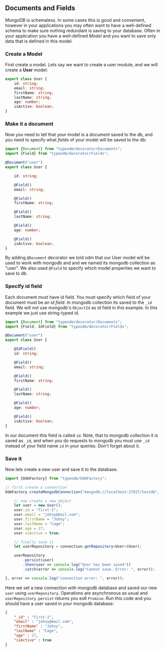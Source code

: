 ## Documents and Fields

MongoDB is schemaless. In some cases this is good and convenient, however in your applications you may often want to
have a well-defined schema to make sure nothing redundant is saving to your database. Often in your application you
have a well-defined *Model* and you want to save only data that is defined in this model.

### Create a Model

First create a model. Lets say we want to create a user module, and we will create a **User** model:

```typescript
export class User {
    id: string;
    email: string;
    firstName: string;
    lastName: string;
    age: number;
    isActive: boolean;
}
```

### Make it a document

Now you need to tell that your model is a *document* saved to the db, and you need to specify what *fields* of your
model will be saved to the db:

```typescript
import {Document} from "typeodm/decorator/Documents";
import {Field} from "typeodm/decorator/Fields";

@Document("user")
export class User {

    id: string;

    @Field()
    email: string;

    @Field()
    firstName: string;

    @Field()
    lastName: string;

    @Field()
    age: number;

    @Field()
    isActive: boolean;
}
```

By adding `@Document` decorator we told odm that our User model will be used to work with mongodb and and we named
its mongodb collection as "user". We also used `@Field` to specify which model properties we want to save to db.

### Specify id field

Each document must have id field. You must specify which field of your document must be an *id field*.
In mongodb collection its saved to the `_id` field. We will not use mongodb's `ObjectId` as id field in this example.
In this example we just use string-typed id.

```typescript
import {Document} from "typeodm/decorator/Documents";
import {Field, IdField} from "typeodm/decorator/Fields";

@Document("user")
export class User {

    @IdField()
    id: string;

    @Field()
    email: string;

    @Field()
    firstName: string;

    @Field()
    lastName: string;

    @Field()
    age: number;

    @Field()
    isActive: boolean;
}
```

In our document this field is called `id`. Note, that to mongodb collection it is saved as `_id`, and when you do
requests to mongodb you must use `_id` instead of your field name `id` in your queries. Don't forget about it.

### Save it

Now lets create a new user and save it to the database.

```typescript
import {OdmFactory} from "typeodm/OdmFactory";

// first create a connection
OdmFactory.createMongodbConnection("mongodb://localhost:27017/testdb", [User]).then(connection => {

    // now create a new object
    let user = new User();
    user.id = "first-1";
    user.email = "johny@mail.com";
    user.firstName = "Johny";
    user.lastName = "Cage";
    user.age = 27;
    user.isActive = true;

    // finally save it
    let userRepository = connection.getRepository<User>(User);

    userRepository
        .persist(user)
        .then(user => console.log("User has been saved"))
        .catch(error => console.log("Cannot save. Error: ", error));

}, error => console.log("connection error: ", error));
```

Here we set a new connection with mongodb database and saved our new `user` using `userRepository`.
Operations are asynchronous as usual and `userRepository.persist` returns you es6 `Promise`.
Run this code and you should have a user saved in your mongodb database:

```json
{
    "_id" : "first-1",
    "email" : "johny@mail.com",
    "firstName" : "Johny",
    "lastName" : "Cage",
    "age" : 27,
    "isActive" : true
}
```